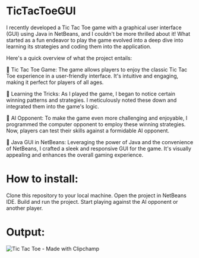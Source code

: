 # TicTacToeGUI

I recently developed a Tic Tac Toe game with a graphical user interface (GUI) using Java in NetBeans, and I couldn't be more thrilled about it! What started as a fun endeavor to play the game evolved into a deep dive into learning its strategies and coding them into the application.

Here's a quick overview of what the project entails:

🔹 Tic Tac Toe Game: The game allows players to enjoy the classic Tic Tac Toe experience in a user-friendly interface. It's intuitive and engaging, making it perfect for players of all ages.

🔹 Learning the Tricks: As I played the game, I began to notice certain winning patterns and strategies. I meticulously noted these down and integrated them into the game's logic.

🔹 AI Opponent: To make the game even more challenging and enjoyable, I programmed the computer opponent to employ these winning strategies. Now, players can test their skills against a formidable AI opponent.

🔹 Java GUI in NetBeans: Leveraging the power of Java and the convenience of NetBeans, I crafted a sleek and responsive GUI for the game. It's visually appealing and enhances the overall gaming experience.

# How to install:
Clone this repository to your local machine.
Open the project in NetBeans IDE.
Build and run the project.
Start playing against the AI opponent or another player.

# Output:
![Tic Tac Toe - Made with Clipchamp](https://github.com/thippeswammy/TicTacToeGUI/assets/73697198/bc6e63ed-d106-4815-b832-6dc535737ea4)

